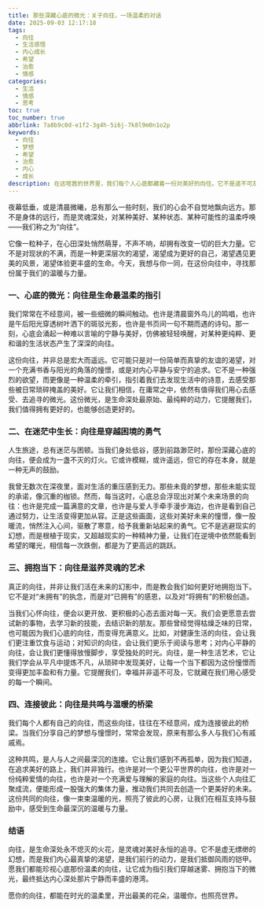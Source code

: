 ```yaml
---
title: 那些深藏心底的微光：关于向往，一场温柔的对话
date: 2025-09-03 12:17:18
tags:
  - 向往
  - 生活感悟
  - 内心成长
  - 希望
  - 治愈
  - 情感
categories:
  - 生活
  - 情感
  - 思考
toc: true
toc_number: true
abbrlink: 7a8b9c0d-e1f2-3g4h-5i6j-7k8l9m0n1o2p
keywords:
  - 向往
  - 梦想
  - 希望
  - 治愈
  - 内心
  - 成长
description: 在这喧嚣的世界里，我们每个人心底都藏着一份对美好的向往。它不是遥不可及的幻影，而是指引我们前行的微光，是生命深处最温柔的呼唤。这篇文章将带你走进内心，感受那份纯粹的向往如何滋养灵魂，点亮前路，让我们在平凡中找到不凡的意义。
---
```


夜幕低垂，或是清晨微曦，总有那么一些时刻，我们的心会不自觉地飘向远方。那不是身体的远行，而是灵魂深处，对某种美好、某种状态、某种可能性的温柔呼唤——我们称之为“向往”。

它像一粒种子，在心田深处悄然萌芽，不声不响，却拥有改变一切的巨大力量。它不是对现状的不满，而是一种更深层次的渴望，渴望成为更好的自己，渴望遇见更美的风景，渴望体验更丰盛的生命。今天，我想与你一同，在这份向往中，寻找那份属于我们的温暖与力量。

### 一、心底的微光：向往是生命最温柔的指引

我们常常在不经意间，被一些细微的瞬间触动。也许是清晨窗外鸟儿的鸣唱，也许是午后阳光穿透树叶洒下的斑驳光影，也许是书页间一句不期而遇的诗句。那一刻，心底会涌起一种难以言喻的宁静与美好，仿佛被轻轻唤醒，对某种更纯粹、更和谐的生活状态产生了深深的向往。

这份向往，并非总是宏大而遥远。它可能只是对一份简单而真挚的友谊的渴望，对一个充满书香与阳光的角落的憧憬，或是对内心平静与安宁的追求。它不是一种强烈的欲望，而更像是一种温柔的牵引，指引着我们去发现生活中的诗意，去感受那些被日常琐碎掩盖的美好。它让我们相信，在庸常之中，依然有值得我们用心去感受、去追寻的微光。这份微光，是生命深处最原始、最纯粹的动力，它提醒我们，我们值得拥有更好的，也能够创造更好的。

### 二、在迷茫中生长：向往是穿越困境的勇气

人生旅途，总有迷茫与困顿。当我们身处低谷，感到前路渺茫时，那份深藏心底的向往，便会成为一盏不灭的灯火。它或许模糊，或许遥远，但它的存在本身，就是一种无声的鼓励。

我曾无数次在深夜里，面对生活的重压感到无力。那些未竟的梦想，那些未能实现的承诺，像沉重的枷锁。然而，每当这时，心底总会浮现出对某个未来场景的向往：也许是完成一篇满意的文章，也许是与爱人手牵手漫步海边，也许是看到自己通过努力，让生活变得更加从容。正是这些画面，这些对美好未来的憧憬，像一股暖流，悄然注入心间，驱散了寒意，给予我重新站起来的勇气。它不是逃避现实的幻想，而是根植于现实，又超越现实的一种精神力量，让我们在逆境中依然能看到希望的曙光，相信每一次跌倒，都是为了更高远的跳跃。

### 三、拥抱当下：向往是滋养灵魂的艺术

真正的向往，并非让我们活在未来的幻影中，而是教会我们如何更好地拥抱当下。它不是对“未拥有”的执念，而是对“已拥有”的感恩，以及对“将拥有”的积极创造。

当我们心怀向往，便会以更开放、更积极的心态去面对每一天。我们会更愿意去尝试新的事物，去学习新的技能，去结识新的朋友。那些曾经觉得枯燥乏味的日常，也可能因为我们心底的向往，而变得充满意义。比如，对健康生活的向往，会让我们更注重饮食与运动；对知识的向往，会让我们更乐于阅读与思考；对内心平静的向往，会让我们更懂得放慢脚步，享受独处的时光。向往，是一种生活艺术，它让我们学会从平凡中提炼不凡，从琐碎中发现美好，让每一个当下都因为这份憧憬而变得更加丰盈和有力量。它提醒我们，幸福并非遥不可及，它就藏在我们用心感受的每一个瞬间。

### 四、连接彼此：向往是共鸣与温暖的桥梁

我们每个人都有自己的向往，而这些向往，往往在不经意间，成为连接彼此的桥梁。当我们分享自己的梦想与憧憬时，常常会发现，原来有那么多人与我们心有戚戚焉。

这种共鸣，是人与人之间最深沉的连接。它让我们感到不再孤单，因为我们知道，在追求美好的路上，我们并非独行。也许是对一个更公平世界的向往，也许是对一份纯粹爱情的向往，也许是对一个充满爱与理解的家庭的向往。当这些个人向往汇聚成流，便能形成一股强大的集体力量，推动我们共同去创造一个更美好的未来。这份共同的向往，像一束束温暖的光，照亮了彼此的心房，让我们在相互支持与鼓励中，感受到生命最深沉的温暖与力量。

### 结语

向往，是生命深处永不熄灭的火花，是灵魂对美好永恒的追寻。它不是虚无缥缈的幻想，而是我们内心最真挚的渴望，是我们前行的动力，是我们抵御风雨的铠甲。愿我们都能珍视心底那份温柔的向往，让它成为指引我们穿越迷雾、拥抱当下的微光，最终抵达内心深处那片宁静而丰盛的港湾。

愿你的向往，都能在时光的温柔里，开出最美的花朵，温暖你，也照亮世界。